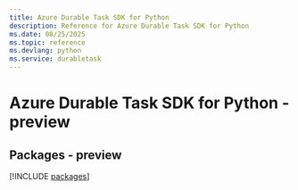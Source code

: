 ```yaml
---
title: Azure Durable Task SDK for Python
description: Reference for Azure Durable Task SDK for Python
ms.date: 08/25/2025
ms.topic: reference
ms.devlang: python
ms.service: durabletask
---
```

# Azure Durable Task SDK for Python - preview
## Packages - preview
[!INCLUDE [packages](durable-task-index.md)]